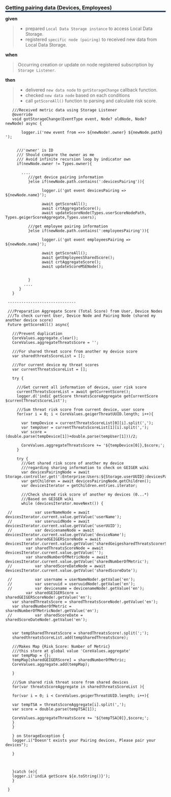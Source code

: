 <!--**
 @file
 @copyright FHNW Switzerland 2022, FHNW
 @authors JongGwan An [kman3212@gmail.com]
-->
 
 <h3 style="box-shadow: 0px 4px 0px 0px #233c68;">Getting pairing data (Devices, Employees)</h3>
                                                                     
 **given**
 > - prepared `Local Data Storage instance` to access Local Data Storage.
 > - registered `specific node (pairing)` to received new data from Local Data Storage.
 
 **when** 
 > Occurring creation or update on node registered subscription by `Storage Listener`.
 
 **then** 
 > - delivered `new data node` to `gotStorageChange` callback function.
 > - checked `new data node` based on each conditions
 > - call `getScoreAll()` function to parsing and calculate risk score. 
 
       ///Received metric data using Storage Listener
       @override
       void gotStorageChange(EventType event, Node? oldNode, Node? newNode) async {
     
           logger.i('new event from =>> ${newNode!.owner} ${newNode.path} ');
     
     
         ///'owner' is ID
         /// Should compare the owner as me
         /// Avoid infinite recursion loop by indicator own
         if(newNode.owner != Types.owner){
     
           ....
              ///get device pairing information
              }else if(newNode.path.contains(':devicesPairing')){
      
                    logger.i('got event devicesPairing => ${newNode.name}');
      
                    await getScoreAll();
                    await crtAggregateScore();
                    await updateScoreNode(Types.userScoreNodePath, Types.geigerScoreAggregate,Types.users);
      
              ///get employee pairing information
              }else if(newNode.path.contains(':employeesPairing')){
      
                    logger.i('got event employeesPairing => ${newNode.name}');
      
                    await getScoreAll();
                    await getEmployeesSharedScore();
                    await crtAggregateScore();
                    await updateScoreMSENode();
      
      
              }
            ....
          }
       }
     
     ------------------------------
     
     ///Preparation Aggregate Score (Total Score) from User, Device Nodes
     ///To check current User, Device Node and Pairing Node (shared my another device score)
     Future getScoreAll() async{
     
       ///Prevent duplication
       CoreValues.aggregate.clear();
       CoreValues.aggregateThreatsScore = '';
     
       ///For shared threat score from another my device score
       var sharedthreatsScoreList = [];
     
       ///For current device my threat scores
       var currentThreatsScoreList = [];
     
       try {
     
         ///Get current all information of device, user risk score
         currentThreatsScoreList = await getCurrentScore();
         logger.d('indiC getScore threatsScoreAggregate getCurrentScore $currentThreatsScoreList');
     
         ///Sum threat risk score from current device, user score
         for(var i = 0; i < CoreValues.geigerThreatUUID.length; i++){
     
           var tempDevice = currentThreatsScoreList[0][i].split(',');
           var tempUser = currentThreatsScoreList[1][i].split(',');
           var score = (double.parse(tempDevice[1])+double.parse(tempUser[1]))/2;
     
           CoreValues.aggregateThreatsScore += '${tempDevice[0]},$score;';
         }
     
         try {
           ///Get shared risk score of another my device
           ///regarding sharing information to check on GEIGER wiki
           var devicesPairingNode = await Storage.controller.get(':Enterprise:Users:${Storage.userUUID}:devicesPairing');
           var getChildren = await devicesPairingNode.getChildren();
           var devicesIterator = getChildren.entries.iterator;
     
           ///Check shared risk score of another my devices (0...*)
           ///Based on GEIGER wiki
           while (devicesIterator.moveNext()) {
     
     //          var userNameNode = await devicesIterator.current.value.getValue('userName');
     //          var useruuidNode = await devicesIterator.current.value.getValue('userUUID');
     //          var devicenameNode = await devicesIterator.current.value.getValue('deviceName');
             var sharedGEIGERScoreNode = await devicesIterator.current.value.getValue('sharedGeigesharedThreatsScorerScore');
             var sharedThreatsScoreNode = await devicesIterator.current.value.getValue('');
             var sharedNumberOfMetricNode = await devicesIterator.current.value.getValue('sharedNumberOfMetric');
     //          var sharedScoreDateNode = await devicesIterator.current.value.getValue('sharedScoreDate');
     
     //          var username = userNameNode!.getValue('en');
     //          var useruuid = useruuidNode!.getValue('en');
     //          var devicename = devicenameNode!.getValue('en');
             var sharedGEIGERScore = sharedGEIGERScoreNode!.getValue('en');
       var sharedThreatsScore = sharedThreatsScoreNode!.getValue('en');
       var sharedNumberOfMetric = sharedNumberOfMetricNode!.getValue('en');
     //          var sharedScoreDate = sharedScoreDateNode!.getValue('en');
     
     
       var tempSharedThreatsScore = sharedThreatsScore!.split(';');
       sharedthreatsScoreList.add(tempSharedThreatsScore);
     
       ///Makes Map {Risk Score: Number of Metric}
       ///this store at global value 'CoreValues.aggregate'
       var tempMap = {};
       tempMap[sharedGEIGERScore] = sharedNumberOfMetric;
       CoreValues.aggregate.add(tempMap);
     
       }
     
       ///Sum shared risk threat score from shared devices
       for(var threatsScoreAggregate in sharedthreatsScoreList ){
     
       for(var i = 0; i < CoreValues.geigerThreatUUID.length; i++){
     
       var tempTSA = threatsScoreAggregate[i].split(',');
       var score = double.parse(tempTSA[1]);
     
       CoreValues.aggregateThreatsScore += '${tempTSA[0]},$score;';
       }
       }
     
       } on StorageException {
       logger.i("Doesn't exists your Pairing devices, Please pair your devices");
     
       }
     
     
     
       }catch (e){
       logger.i('indiA getScore ${e.toString()}');
       }
     
     }